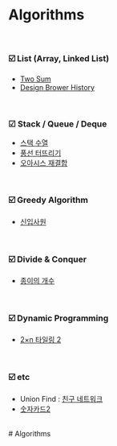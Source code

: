 # Algorithms

<br>

### ☑️ List (Array, Linked List)
- [Two Sum](https://github.com/YeowonKIM/Algorithms/tree/main/0001-two-sum)
- [Design Brower History](https://github.com/YeowonKIM/Algorithms/tree/main/1582-design-browser-history)
  
<br>

### ☑ Stack / Queue / Deque
- [스택 수열](https://github.com/YeowonKIM/Algorithms/tree/main/%EB%B0%B1%EC%A4%80/Silver/1874.%E2%80%85%EC%8A%A4%ED%83%9D%E2%80%85%EC%88%98%EC%97%B4)
- [풍선 터뜨리기](https://github.com/YeowonKIM/Algorithms/tree/main/%EB%B0%B1%EC%A4%80/Silver/2346.%E2%80%85%ED%92%8D%EC%84%A0%E2%80%85%ED%84%B0%EB%9C%A8%EB%A6%AC%EA%B8%B0)
- [오아시스 재결합](https://github.com/YeowonKIM/Algorithms/tree/main/%EB%B0%B1%EC%A4%80/Platinum/3015.%E2%80%85%EC%98%A4%EC%95%84%EC%8B%9C%EC%8A%A4%E2%80%85%EC%9E%AC%EA%B2%B0%ED%95%A9)

<br>

### ☑️ Greedy Algorithm
- [신입사원](https://github.com/YeowonKIM/Algorithms/tree/main/%EB%B0%B1%EC%A4%80/Gold/4195.%E2%80%85%EC%B9%9C%EA%B5%AC%E2%80%85%EB%84%A4%ED%8A%B8%EC%9B%8C%ED%81%AC)

<br>

### ☑️ Divide & Conquer
- [종이의 개수](https://github.com/YeowonKIM/Algorithms/tree/main/%EB%B0%B1%EC%A4%80/Silver/1780.%E2%80%85%EC%A2%85%EC%9D%B4%EC%9D%98%E2%80%85%EA%B0%9C%EC%88%98)

<br>

### ☑️ Dynamic Programming
- [2×n 타일링 2](https://github.com/YeowonKIM/Algorithms/tree/main/%EB%B0%B1%EC%A4%80/Silver/11727.%E2%80%852%C3%97n%E2%80%85%ED%83%80%EC%9D%BC%EB%A7%81%E2%80%852)

<br>

### ☑️ etc
- Union Find : [친구 네트워크](https://github.com/YeowonKIM/Algorithms/tree/main/%EB%B0%B1%EC%A4%80/Gold/4195.%E2%80%85%EC%B9%9C%EA%B5%AC%E2%80%85%EB%84%A4%ED%8A%B8%EC%9B%8C%ED%81%AC)
- [숫자카드2](https://github.com/YeowonKIM/Algorithms/blob/main/%EB%B0%B1%EC%A4%80/Silver/10816.%E2%80%85%EC%88%AB%EC%9E%90%E2%80%85%EC%B9%B4%EB%93%9C%E2%80%852/%EC%88%AB%EC%9E%90%E2%80%85%EC%B9%B4%EB%93%9C%E2%80%852.py)

<br>
# Algorithms
